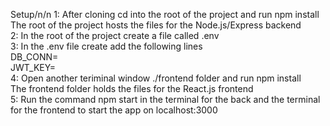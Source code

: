 Setup/n/n
1: After cloning cd into the root of the project and run npm install  
The root of the project hosts the files for the Node.js/Express backend  
2: In the root of the project create a file called .env  
3: In the .env file create add the following lines  
DB_CONN=<your mongodb connection string>  
JWT_KEY=<a secret key used to JSON Web Token creation>  
4: Open another teriminal window ./frontend folder and run npm install  
The frontend folder holds the files for the React.js frontend  
5: Run the command npm start in the terminal for the back and the terminal for the frontend to start the app on localhost:3000

 
